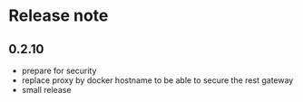 # Release note

## 0.2.10
* prepare for security
* replace proxy by docker hostname to be able to secure the rest gateway
* small release
